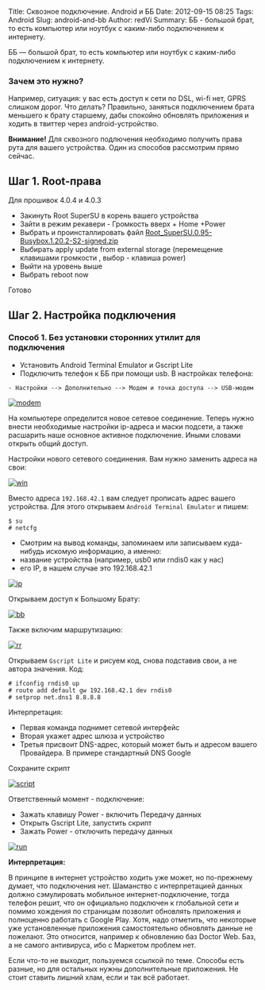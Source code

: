 Title: Сквозное подключение. Android и ББ
Date: 2012-09-15 08:25
Tags: Android
Slug: android-and-bb
Author: redVi
Summary: ББ - большой брат, то есть компьютер или ноутбук с каким-либо подключением к интернету.

ББ &mdash; большой брат, то есть компьютер или ноутбук с каким-либо подключением к интернету.

### Зачем это нужно?

Например, ситуация: у вас есть доступ к сети по DSL, wi-fi нет, GPRS слишком дорог. Что делать? Правильно, заняться подключением брата меньшего к брату старшему, дабы спокойно обновлять приложения и ходить в твиттер через android-устройство.


<b>Внимание!</b> Для сквозного подлючения необходимо получить права рута для вашего устройства. Один из способов рассмотрим прямо сейчас.

## Шаг 1. Root-права

Для прошивок 4.0.4 и 4.0.3

- Закинуть Root SuperSU в корень вашего устройства
- Зайти в режим рекавери - Громкость вверх + Home +Power
- Выбрать и проинсталлировать файл [Root_SuperSU.0.95-Busybox.1.20.2-S2-signed.zip](https://docs.google.com/open?id=0ByEuEzl-f9rcOWl0M09FNmM2ZXM)
- Выбирать apply update from external storage (перемещение клавишами громкости , выбор - клавиша power)
- Выйти на уровень выше
- Выбрать reboot now

Готово

## Шаг 2. Настройка подключения

### Способ 1. Без установки сторонних утилит для подключения

- Установить Android Terminal Emulator и Gscript Lite
- Подключить телефон к ББ при помощи usb. В настройках телефона:
```
- Настройки --> Дополнительно --> Модем и точка доступа --> USB-модем
```

<a href="http://farm6.staticflickr.com/5533/9302009258_cc80988d3e_o.png" data-lighter><img src="http://farm6.staticflickr.com/5533/9302009258_cc80988d3e_o.png" alt="modem"/></a>

На компьютере определится новое сетевое соединение. Теперь нужно внести необходимые настройки ip-адреса и маски подсети, а также расшарить наше основное активное подключение. Иными словами открыть общий доступ.

Настройки нового сетевого соединения. Вам нужно заменить адреса на свои:

<a href="http://2.bp.blogspot.com/-qJdC-xGe2jQ/UD8oMi8NziI/AAAAAAAABVI/CQtGHtVv74Q/s1600/android-inet_modem.png" data-lighter><img src="http://2.bp.blogspot.com/-qJdC-xGe2jQ/UD8oMi8NziI/AAAAAAAABVI/CQtGHtVv74Q/s1600/android-inet_modem.png" alt="win"/></a>

Вместо адреса `192.168.42.1` вам следует прописать адрес вашего устройства. Для этого открываем `Android Terminal Emulator` и пишем:

```console
$ su
# netcfg
```

- Смотрим на вывод команды, запоминаем или записываем куда-нибудь искомую информацию, а именно:
- название устройства (например, usb0 или rndis0 как у нас)
- его IP, в нашем случае это 192.168.42.1

<a href="http://farm8.staticflickr.com/7282/9302020640_386664f839_o.png" data-lighter><img src="http://farm8.staticflickr.com/7282/9302020640_386664f839_o.png" alt="ip"/></a>

Открываем доступ к Большому Брату:

<a href="http://2.bp.blogspot.com/-poWtVubc-7k/UD8ocNjPp3I/AAAAAAAABVY/ZwsbYISHoK4/s1600/DSL.png" data-lighter><img src="http://2.bp.blogspot.com/-poWtVubc-7k/UD8ocNjPp3I/AAAAAAAABVY/ZwsbYISHoK4/s1600/DSL.png" alt="bb"/></a>

Также включим маршрутизацию:

<a href="http://4.bp.blogspot.com/-a-EABjP0PfM/UD8qHXfUQFI/AAAAAAAABVw/85Ln0rDxUII/s1600/android-inet.png" data-lighter><img src="http://4.bp.blogspot.com/-a-EABjP0PfM/UD8qHXfUQFI/AAAAAAAABVw/85Ln0rDxUII/s1600/android-inet.png" alt="rr"/></a>

Открываем `Gscript Lite` и рисуем код, снова подставив свои, а не автора значения.
Код:

```console
# ifconfig rndis0 up
# route add default gw 192.168.42.1 dev rndis0
# setprop net.dns1 8.8.8.8
```

Интерпретация:

- Первая команда поднимет сетевой интерфейс
- Вторая укажет адрес шлюза и устройство
- Третья присвоит DNS-адрес, который может быть и адресом вашего Провайдера. В примере стандартный DNS Google

Сохраните скрипт

<a href="http://farm8.staticflickr.com/7350/9299248439_9542f5faf4_o.png" data-lighter><img src="http://farm8.staticflickr.com/7350/9299248439_9542f5faf4_o.png" alt="script"/></a>

Ответственный момент - подключение:

- Зажать клавишу Power - включить Передачу данных
- Открыть Gscript Lite, запустить скрипт
- Зажать Power - отключить передачу данных

<a href="http://farm8.staticflickr.com/7459/9302043992_bd55c3a947_o.png" data-lighter><img src="http://farm8.staticflickr.com/7459/9302043992_bd55c3a947_o.png" alt="run"/></a>

<b>Интерпретация:</b>

В принципе в интернет устройство ходить уже может, но по-прежнему думает, что подключения нет. Шаманство с интерпретацией данных должно сэмулировать мобильное интернет-подключение, тогда телефон решит, что он официально подключен к глобальной сети и помимо хождения по страницам позволит обновлять приложения и полноценно работать с Google Play. Хотя, надо отметить, что некоторые уже установленные приложения самостоятельно обновлять данные не пожелают. Это относится, например к обновлению баз Doctor Web. Баз, а не самого антивируса, ибо с Маркетом проблем нет.

Если что-то не выходит, пользуемся ссылкой по теме. Способы есть разные, но для остальных нужны дополнительные приложения. Не стоит ставить лишний хлам, если и так всё работает.


